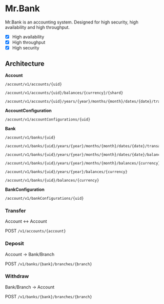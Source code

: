 # Mr.Bank

Mr.Bank is an accounting system.
Designed for high security, high availability and high throughput.

- [x] High availability
- [x] High throughput
- [x] High security

## Architecture

__Account__
```
/account/v1/accounts/{uid}
```

```
/account/v1/accounts/{uid}/balances/{currency}/{shard}
```

```
/account/v1/accounts/{uid}/years/{year}/months/{month}/dates/{date}/transactions/{transaction}
```

__AccountConfiguration__
```
/account/v1/accountConfigurations/{uid}
```

__Bank__
```
/account/v1/banks/{uid}
```

```
/account/v1/banks/{uid}/years/{year}/months/{month}/dates/{date}/transactions/{transaction}
```

```
/account/v1/banks/{uid}/years/{year}/months/{month}/dates/{date}/balances/{currency}
```

```
/account/v1/banks/{uid}/years/{year}/months/{month}/balances/{currency}
```

```
/account/v1/banks/{uid}/years/{year}/balances/{currency}
```

```
/account/v1/banks/{uid}/balances/{currency}
```

__BankConfiguration__
```
/account/v1/bankConfigurations/{uid}
```


### Transfer

Account  <->  Account

POST `/v1/accounts/{account}`

### Deposit

Account  ->  Bank/Branch

POST `/v1/banks/{bank}/branches/{branch}`

### Withdraw

Bank/Branch  ->  Account

POST `/v1/banks/{bank}/branches/{branch}`
